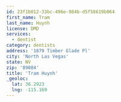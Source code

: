 ```yaml
---
id: 23f1b012-33bc-496e-984b-d5f58619b064
first_name: Tram
last_name: Huynh
license: DMD
services:
  - dentist
category: dentists
address: '1879 Timber Glade Pl'
city: 'North Las Vegas'
state: NV
zip: '89084'
title: 'Tram Huynh'
_geoloc:
  lat: 36.2923
  lng: -115.169
---
```

